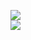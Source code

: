 [![](https://img.shields.io/badge/Made%20With-Github%20Spray-lightgrey.svg?style=for-the-badge&logo=github)](https://github.com/Annihil/github-spray#32542)  
[![](https://i.imgur.com/2DrTn0Z.gif)](https://github.com/Annihil/github-spray)